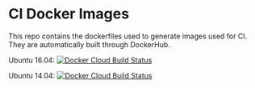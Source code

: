 # CI Docker Images

This repo contains the dockerfiles used to generate images used for CI. They are automatically built through DockerHub.

Ubuntu 16.04: <a href="https://hub.docker.com/r/vowpalwabbit/ubuntu1604-build"><img alt="Docker Cloud Build Status" src="https://img.shields.io/docker/cloud/build/vowpalwabbit/ubuntu1604-build"></a>


Ubuntu 14.04: <a href="https://hub.docker.com/r/vowpalwabbit/ubuntu1404-build"><img alt="Docker Cloud Build Status" src="https://img.shields.io/docker/cloud/build/vowpalwabbit/ubuntu1404-build"></a>
